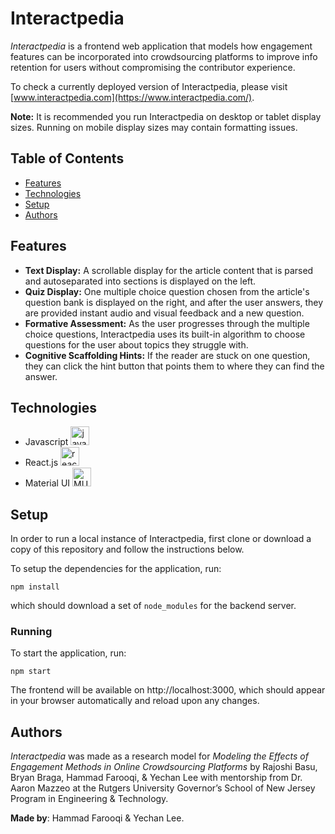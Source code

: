 # Interactpedia

_Interactpedia_ is a frontend web application that models how engagement features can be incorporated into crowdsourcing platforms to improve info retention for users without compromising the contributor experience.

To check a currently deployed version of Interactpedia, please visit [www.interactpedia.com](https://www.interactpedia.com/).

**Note:** It is recommended you run Interactpedia on desktop or tablet display sizes. Running on mobile display sizes may contain formatting issues.

## Table of Contents
- [Features](https://github.com/hammadfarooqi/Interactpedia/#features)
- [Technologies](https://github.com/hammadfarooqi/Interactpedia/#technologies)
- [Setup](https://github.com/hammadfarooqi/Interactpedia/#setup)
- [Authors](https://github.com/hammadfarooqi/Interactpedia/#authors)

## Features

- **Text Display:** A scrollable display for the article content that is parsed and autoseparated into sections is displayed on the left.
- **Quiz Display:** One multiple choice question chosen from the article's question bank is displayed on the right, and after the user answers, they are provided instant audio and visual feedback and a new question.
- **Formative Assessment:** As the user progresses through the multiple choice questions, Interactpedia uses its built-in algorithm to choose questions for the user about topics they struggle with.
- **Cognitive Scaffolding Hints:** If the reader are stuck on one question, they can click the hint button that points them to where they can find the answer.

## Technologies
 - Javascript <img src="https://seeklogo.com/images/J/javascript-logo-8892AEFCAC-seeklogo.com.png" alt="javascript" width="30px">
 - React.js <img src="https://cdn4.iconfinder.com/data/icons/logos-3/600/React.js_logo-512.png" alt="react.js" width="30px">
 - Material UI <img src="https://v4.mui.com/static/logo.png" alt="MUI" height="30px">

## Setup
In order to run a local instance of Interactpedia, first clone or download a copy of this repository and follow the instructions below.

To setup the dependencies for the application, run:
```
npm install
```
which should download a set of `node_modules` for the backend server.

### Running
To start the application, run:
```
npm start
```
The frontend will be available on http://localhost:3000, which should appear in your browser automatically and reload upon any changes.

## Authors
_Interactpedia_ was made as a research model for _Modeling the Effects of Engagement Methods in Online Crowdsourcing Platforms_ by Rajoshi Basu, Bryan Braga, Hammad Farooqi, & Yechan Lee with mentorship from Dr. Aaron Mazzeo at the Rutgers University Governor’s School of New Jersey Program in Engineering & Technology.

**Made by**: Hammad Farooqi & Yechan Lee.